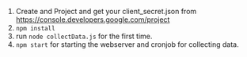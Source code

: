 1. Create and Project and get your client_secret.json from https://console.developers.google.com/project
2. ``npm install``
3. run ``node collectData.js`` for the first time.
4. ``npm start`` for starting the webserver and cronjob for collecting data.